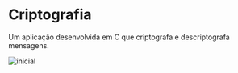 # Criptografia
Um aplicação desenvolvida em C que criptografa e descriptografa mensagens.

![inicial](https://user-images.githubusercontent.com/29846498/31777229-567d33d4-b4cc-11e7-8cd5-40137d063fdd.png)
